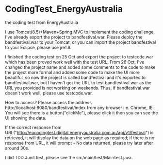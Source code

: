 # CodingTest_EnergyAustralia
the coding test from EnergyAustralia

I use Tomcat(8.5)+Maven+Spring MVC to implement the coding challenge, I've already export the project to bandfestival.war. Please deploy the bandfestival.war to your Tomcat, or you can import  the project bandfestival to your Eclipse, please use jre1.8. 

I finished the coding test on 25 Oct and export the project to testcode.war which has been proved work well with the test URL. From 26 Oct, I've changed the project name and added some comments to the code to make the project more formal and added some code to make the UI more beautiful, so now the project is called bandfestival and it's exported to bandfestival.war, but I  haven't got the URL to test bandfestival.war as the URL you provided is not working on weekends. Thus, if bandfestival.war doesn't work well, please use testcode.war. 

How to access?
Please access the address http://localhost:8080/bandfestival/index from any browser i.e. Chrome, IE. You will see there is a button("clickMe"), please click it then you can see the UI showing the data.

If the correct response from URL("http://eacodingtest.digital.energyaustralia.com.au/api/v1/festival") is retrieved, it will display the data on the web page as required; if there is no response from URL, it will prompt - No data returned, please try later after around 30s.

I did TDD Junit test, please see the src/main/test/MainTest.java.
